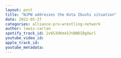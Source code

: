 ```yaml
---
layout: post
title: "NJPW addresses the Kota Ibushi situation"
date: 2022-05-27
categories: alliance-pro-wrestling-network
author: lewis-carlan
spotify_track_id: 2v6S3UKm43JtBNDIBgOwrl
youtube_video_id: 
apple_track_id: 
youtube_metadata: 
---
```

